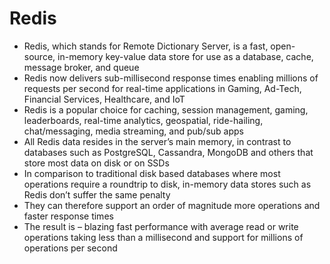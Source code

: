 
# Redis
- Redis, which stands for Remote Dictionary Server, is a fast, open-source, in-memory key-value data store for use as a 
  database, cache, message broker, and queue
- Redis now delivers sub-millisecond response times enabling millions of requests per second for real-time applications 
  in Gaming, Ad-Tech, Financial Services, Healthcare, and IoT
- Redis is a popular choice for caching, session management, gaming, leaderboards, real-time analytics, geospatial, 
  ride-hailing, chat/messaging, media streaming, and pub/sub apps
- All Redis data resides in the server’s main memory, in contrast to databases such as PostgreSQL, Cassandra, MongoDB and 
  others that store most data on disk or on SSDs
- In comparison to traditional disk based databases where most operations require a roundtrip to disk, in-memory data 
  stores such as Redis don’t suffer the same penalty
- They can therefore support an order of magnitude more operations and faster response times
- The result is – blazing fast performance with average read or write operations taking less than a millisecond and 
  support for millions of operations per second